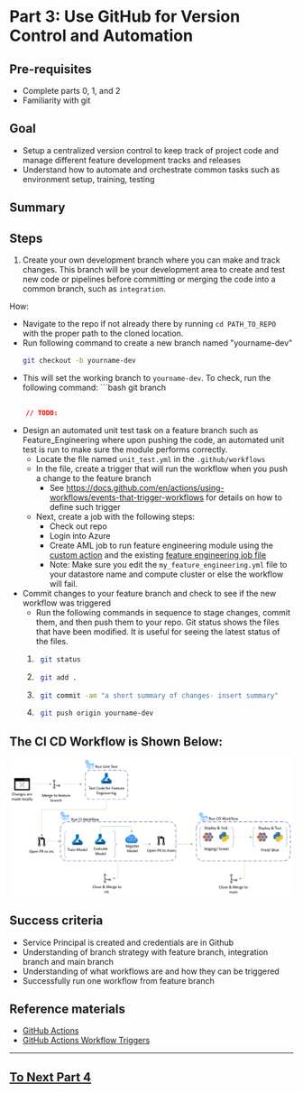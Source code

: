 
# Part 3: Use GitHub for Version Control and Automation

## Pre-requisites
- Complete parts 0, 1, and 2
- Familiarity with git

## Goal 
- Setup a centralized version control to keep track of project code and manage different feature development tracks and releases
- Understand how to automate and orchestrate common tasks such as environment setup, training, testing 

## Summary

## Steps
1. Create your own development branch where you can make and track changes. This branch will be your development area to create and test new code or pipelines before committing or merging the code into a common branch, such as ```integration```.

How: 
- Navigate to the repo if not already there by running ```cd PATH_TO_REPO``` with the proper path to the cloned location.
- Run following command to create a new branch named "yourname-dev"
    ```bash
    git checkout -b yourname-dev
    ```
- This will set the working branch to ```yourname-dev```. To check, run the following command:
        ```bash
    git branch
    ```
```json
    // TODO:
```

- Design an automated unit test task on a feature branch such as Feature_Engineering where upon pushing the code, an automated unit test is run to make sure the module performs correctly.
    - Locate the file named ```unit_test.yml``` in the ```.github/workflows```
    - In the file, create a trigger that will run the workflow when you push a change to the feature branch
        - See https://docs.github.com/en/actions/using-workflows/events-that-trigger-workflows for details on how to define such trigger
    - Next, create a job with the following steps:
         - Check out repo
         - Login into Azure
         - Create AML job to run feature engineering module using the [custom action](../../../.github/actions/aml-job-create/action.yaml) and the existing [feature engineering job file](../core/data_engineering/my_feature_engineering.yml)
         - Note: Make sure you edit the ```my_feature_engineering.yml``` file to your datastore name and compute cluster or else the workflow will fail.
- Commit changes to your feature branch and check to see if the new workflow was triggered
    - Run the following commands in sequence to stage changes, commit them, and then push them to your repo. Git status shows the files that have been modified. It is useful for seeing the latest status of the files.
    1. ```bash 
        git status
    2. ```bash 
        git add .
    3. ```bash
        git commit -am "a short summary of changes- insert summary"
    4. ```bash
        git push origin yourname-dev

## The CI CD Workflow is Shown Below:
![pipeline](images/part3cicd.png)

## Success criteria
- Service Principal is created and credentials are in Github
- Understanding of branch strategy with feature branch, integration branch and main branch
- Understanding of what workflows are and how they can be triggered
- Successfully run one workflow from feature branch 

## Reference materials
- [GitHub Actions](https://github.com/features/actions)
- [GitHub Actions Workflow Triggers](https://docs.github.com/en/actions/using-workflows/events-that-trigger-workflows)

---

## [To Next Part 4](part_4.md)
